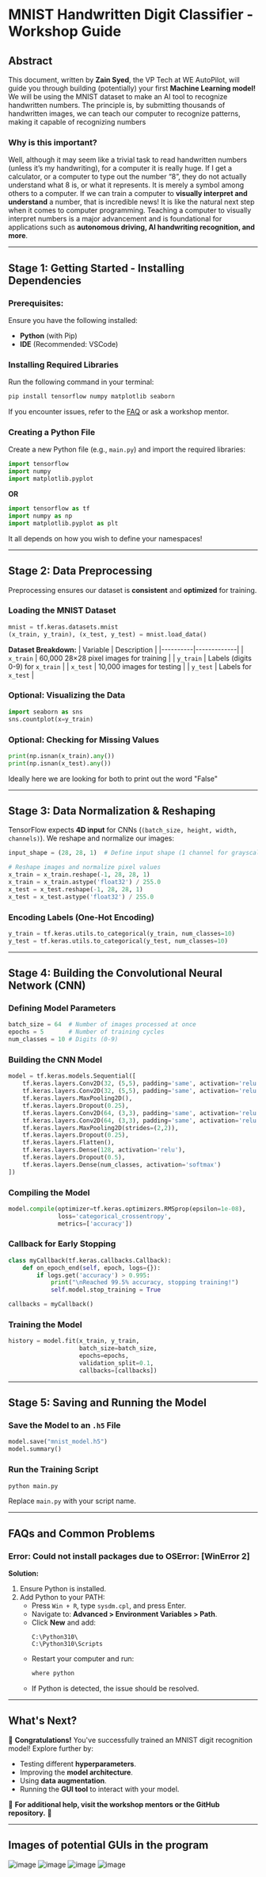 # **MNIST Handwritten Digit Classifier - Workshop Guide**

## **Abstract**
This document, written by **Zain Syed**, the VP Tech at WE AutoPilot, will guide you through building (potentially) your first **Machine Learning model!** We will be using the MNIST dataset to make an AI tool to recognize handwritten numbers. The principle is, by submitting thousands of handwritten images, we can teach our computer to recognize patterns, making it capable of recognizing numbers

### **Why is this important?**
Well, although it may seem like a trivial task to read handwritten numbers (unless it’s my handwriting), for a computer it is really huge. If I get a calculator, or a computer to type out the number “8”, they do not actually understand what 8 is, or what it represents. It is merely a symbol among others to a computer. If we can train a computer to **visually interpret and understand** a number, that is incredible news! It is like the natural next step when it comes to computer programming. Teaching a computer to visually interpret numbers is a major advancement and is foundational for applications such as **autonomous driving, AI handwriting recognition, and more**.

---

## **Stage 1: Getting Started - Installing Dependencies**

### **Prerequisites:**
Ensure you have the following installed:
- **Python** (with Pip)
- **IDE** (Recommended: VSCode)

### **Installing Required Libraries**
Run the following command in your terminal:
```sh
pip install tensorflow numpy matplotlib seaborn
```
If you encounter issues, refer to the [FAQ](#faqs-and-common-problems) or ask a workshop mentor.

### **Creating a Python File**
Create a new Python file (e.g., `main.py`) and import the required libraries:
```python
import tensorflow
import numpy
import matplotlib.pyplot
```

**OR**

```python
import tensorflow as tf
import numpy as np
import matplotlib.pyplot as plt
```
It all depends on how you wish to define your namespaces!

---

## **Stage 2: Data Preprocessing**
Preprocessing ensures our dataset is **consistent** and **optimized** for training.

### **Loading the MNIST Dataset**
```python
mnist = tf.keras.datasets.mnist
(x_train, y_train), (x_test, y_test) = mnist.load_data()
```
**Dataset Breakdown:**
| Variable | Description |
|----------|-------------|
| `x_train` | 60,000 28×28 pixel images for training |
| `y_train` | Labels (digits 0-9) for `x_train` |
| `x_test` | 10,000 images for testing |
| `y_test` | Labels for `x_test` |

### **Optional: Visualizing the Data**
```python
import seaborn as sns
sns.countplot(x=y_train)
```

### **Optional: Checking for Missing Values**
```python
print(np.isnan(x_train).any())
print(np.isnan(x_test).any())
```
Ideally here we are looking for both to print out the word "False"

---

## **Stage 3: Data Normalization & Reshaping**
TensorFlow expects **4D input** for CNNs (`(batch_size, height, width, channels)`). We reshape and normalize our images:

```python
input_shape = (28, 28, 1)  # Define input shape (1 channel for grayscale)

# Reshape images and normalize pixel values
x_train = x_train.reshape(-1, 28, 28, 1)
x_train = x_train.astype('float32') / 255.0
x_test = x_test.reshape(-1, 28, 28, 1)
x_test = x_test.astype('float32') / 255.0

```

### **Encoding Labels (One-Hot Encoding)**
```python
y_train = tf.keras.utils.to_categorical(y_train, num_classes=10)
y_test = tf.keras.utils.to_categorical(y_test, num_classes=10)
```

---

## **Stage 4: Building the Convolutional Neural Network (CNN)**

### **Defining Model Parameters**
```python
batch_size = 64  # Number of images processed at once
epochs = 5       # Number of training cycles
num_classes = 10 # Digits (0-9)
```

### **Building the CNN Model**
```python
model = tf.keras.models.Sequential([
    tf.keras.layers.Conv2D(32, (5,5), padding='same', activation='relu', input_shape=input_shape),
    tf.keras.layers.Conv2D(32, (5,5), padding='same', activation='relu'),
    tf.keras.layers.MaxPooling2D(),
    tf.keras.layers.Dropout(0.25),
    tf.keras.layers.Conv2D(64, (3,3), padding='same', activation='relu'),
    tf.keras.layers.Conv2D(64, (3,3), padding='same', activation='relu'),
    tf.keras.layers.MaxPooling2D(strides=(2,2)),
    tf.keras.layers.Dropout(0.25),
    tf.keras.layers.Flatten(),
    tf.keras.layers.Dense(128, activation='relu'),
    tf.keras.layers.Dropout(0.5),
    tf.keras.layers.Dense(num_classes, activation='softmax')
])
```

### **Compiling the Model**
```python
model.compile(optimizer=tf.keras.optimizers.RMSprop(epsilon=1e-08),
              loss='categorical_crossentropy',
              metrics=['accuracy'])
```

### **Callback for Early Stopping**
```python
class myCallback(tf.keras.callbacks.Callback):
    def on_epoch_end(self, epoch, logs={}):
        if logs.get('accuracy') > 0.995:
            print("\nReached 99.5% accuracy, stopping training!")
            self.model.stop_training = True

callbacks = myCallback()
```

### **Training the Model**
```python
history = model.fit(x_train, y_train,
                    batch_size=batch_size,
                    epochs=epochs,
                    validation_split=0.1,
                    callbacks=[callbacks])
```

---

## **Stage 5: Saving and Running the Model**
### **Save the Model to an `.h5` File**
```python
model.save("mnist_model.h5")
model.summary()
```

### **Run the Training Script**
```sh
python main.py
```
Replace `main.py` with your script name.

---

## **FAQs and Common Problems**
### **Error: Could not install packages due to OSError: [WinError 2]**
**Solution:**
1. Ensure Python is installed.
2. Add Python to your PATH:
   - Press `Win + R`, type `sysdm.cpl`, and press Enter.
   - Navigate to: **Advanced > Environment Variables > Path**.
   - Click **New** and add:
     ```
     C:\Python310\
     C:\Python310\Scripts
     ```
   - Restart your computer and run:
     ```sh
     where python
     ```
   - If Python is detected, the issue should be resolved.

---

## **What's Next?**
🎉 **Congratulations!** You've successfully trained an MNIST digit recognition model! Explore further by:
- Testing different **hyperparameters**.
- Improving the **model architecture**.
- Using **data augmentation**.
- Running the **GUI tool** to interact with your model.

📌 **For additional help, visit the workshop mentors or the GitHub repository.** 🚀

---

## **Images of potential GUIs in the program**

![image](https://github.com/user-attachments/assets/271a8df1-2525-4c0f-a167-fa4e0b9611cd)
![image](https://github.com/user-attachments/assets/736c3583-9b79-42e4-a70e-c75b99971061)
![image](https://github.com/user-attachments/assets/8402f4e0-4394-4c63-bdd0-e9345ada95c8)
![image](https://github.com/user-attachments/assets/1eaddff2-ba33-4392-a804-fe67bbd51900)